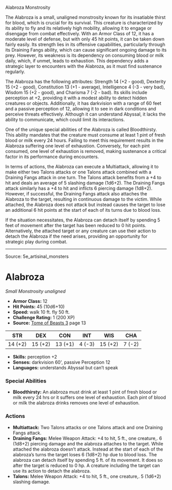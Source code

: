 <MonsterName/>Alabroza</MonsterName>
<CreatureType/>Monstrosity</CreatureType>

<summary>The Alabroza is a small, unaligned monstrosity known for its insatiable thirst for blood, which is crucial for its survival. This creature is characterized by its ability to fly and its relatively high mobility, allowing it to engage or disengage from combat effectively. With an Armor Class of 12, it has a moderate level of defense, but with only 45 hit points, it can be taken down fairly easily. Its strength lies in its offensive capabilities, particularly through its Draining Fangs ability, which can cause significant ongoing damage to its prey. However, its weakness is its dependency on consuming blood or milk daily, which, if unmet, leads to exhaustion. This dependency adds a strategic layer to encounters with the Alabroza, as it must find sustenance regularly.</summary>

<detail>

The Alabroza has the following attributes: Strength 14 (+2 - good), Dexterity 15 (+2 - good), Constitution 13 (+1 - average), Intelligence 4 (-3 - very bad), Wisdom 15 (+2 - good), and Charisma 7 (-2 - bad). Its skills include perception at +2, providing it with a modest ability to detect hidden creatures or objects. Additionally, it has darkvision with a range of 60 feet and a passive perception of 12, allowing it to see in dark conditions and perceive threats effectively. Although it can understand Abyssal, it lacks the ability to communicate, which could limit its interactions.

One of the unique special abilities of the Alabroza is called Bloodthirsty. This ability mandates that the creature must consume at least 1 pint of fresh blood or milk every 24 hours. Failing to meet this requirement results in the Alabroza suffering one level of exhaustion. Conversely, for each pint consumed, one level of exhaustion is removed, making sustenance a critical factor in its performance during encounters.

In terms of actions, the Alabroza can execute a Multiattack, allowing it to make either two Talons attacks or one Talons attack combined with a Draining Fangs attack in one turn. The Talons attack benefits from a +4 to hit and deals an average of 5 slashing damage (1d6+2). The Draining Fangs attack similarly has a +4 to hit and inflicts 6 piercing damage (1d8+2). However, if successful, the Draining Fangs attack also attaches the Alabroza to the target, resulting in continuous damage to the victim. While attached, the Alabroza does not attack but instead causes the target to lose an additional 6 hit points at the start of each of its turns due to blood loss.

If the situation necessitates, the Alabroza can detach itself by spending 5 feet of movement after the target has been reduced to 0 hit points. Alternatively, the attached target or any creature can use their action to detach the Alabroza if the need arises, providing an opportunity for strategic play during combat.</detail>



---

Source: 5e_artisinal_monsters

# Alabroza

*Small* *Monstrosity* *unaligned*

- **Armor Class:** 12
- **Hit Points:** 45 (10d6+10)
- **Speed:** walk 10 ft. fly 50 ft.
- **Challenge Rating:** 1 (200 XP)
- **Source:** [Tome of Beasts 3](https://koboldpress.com/kpstore/product/tome-of-beasts-3-for-5th-edition/) page 13

| STR | DEX | CON | INT | WIS | CHA |
| --- | --- | --- | --- | --- | --- |
| 14 (+2) | 15 (+2) | 13 (+1) | 4 (-3) | 15 (+2) | 7 (-2) |

- **Skills:** perception +2
- **Senses:** darkvision 60', passive Perception 12
- **Languages:** understands Abyssal but can’t speak

### Special Abilities

- **Bloodthirsty:** An alabroza must drink at least 1 pint of fresh blood or milk every 24 hrs or it suffers one level of exhaustion. Each pint of blood or milk the alabroza drinks removes one level of exhaustion.

### Actions

- **Multiattack:** Two Talons attacks or one Talons attack and one Draining Fangs attack.
- **Draining Fangs:** Melee Weapon Attack: +4 to hit, 5 ft., one creature,. 6 (1d8+2) piercing damage and the alabroza attaches to the target. While attached the alabroza doesn’t attack. Instead at the start of each of the alabroza’s turns the target loses 6 (1d8+2) hp due to blood loss. The alabroza can detach itself by spending 5 ft. of its movement. It does so after the target is reduced to 0 hp. A creature including the target can use its action to detach the alabroza.
- **Talons:** Melee Weapon Attack: +4 to hit, 5 ft., one creature,. 5 (1d6+2) slashing damage.




